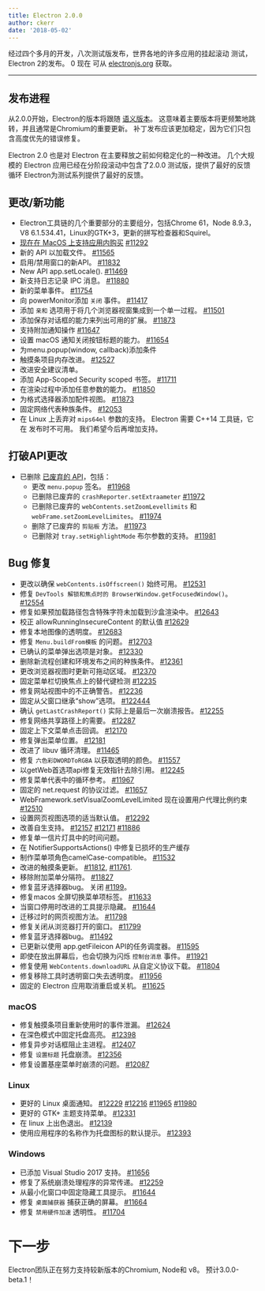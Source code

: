 ```yaml
---
title: Electron 2.0.0
author: ckerr
date: '2018-05-02'
---
```


经过四个多月的开发，八次测试版发布，世界各地的许多应用的挂起滚动 测试，Electron 2的发布。 0 现在 可从 [electronjs.org](https://electronjs.org/) 获取。

---

## 发布进程

从2.0.0开始，Electron的版本将跟随 [语义版本](https://electronjs.org/blog/electron-2-semantic-boogaloo)。 这意味着主要版本将更频繁地跳转，并且通常是Chromium的重要更新。 补丁发布应该更加稳定，因为它们只包含高度优先的错误修复。

Electron 2.0 也是对 Electron 在主要释放之前如何稳定化的一种改进。 几个大规模的 Electron 应用已经在分阶段滚动中包含了2.0.0 测试版，提供了最好的反馈循环 Electron为测试系列提供了最好的反馈。

## 更改/新功能

 * Electron工具链的几个重要部分的主要组分，包括Chrome 61，Node 8.9.3，V8 6.1.534.41，Linux的GTK+3，更新的拼写检查器和Squirel。
 * [现在在 MacOS 上支持应用内购买](https://electronjs.org/blog/in-app-purchases) [#11292](https://github.com/electron/electron/pull/11292)
 * 新的 API 以加载文件。 [#11565](https://github.com/electron/electron/pull/11565)
 * 启用/禁用窗口的新API。 [#11832](https://github.com/electron/electron/pull/11832)
 * New API app.setLocale(). [#11469](https://github.com/electron/electron/pull/11469)
 * 新支持日志记录 IPC 消息。 [#11880](https://github.com/electron/electron/pull/11880)
 * 新的菜单事件。 [#11754](https://github.com/electron/electron/pull/11754)
 * 向 powerMonitor添加 `关闭` 事件。 [#11417](https://github.com/electron/electron/pull/11417)
 * 添加 `亲和` 选项用于将几个浏览器视窗集成到一个单一过程。 [#11501](https://github.com/electron/electron/pull/11501)
 * 添加保存对话框的能力来列出可用的扩展。 [#11873](https://github.com/electron/electron/pull/11873)
 * 支持附加通知操作 [#11647](https://github.com/electron/electron/pull/11647)
 * 设置 macOS 通知关闭按钮标题的能力。 [#11654](https://github.com/electron/electron/pull/11654)
 * 为menu.popup(window, callback)添加条件
 * 触摸条项目内存改进。 [#12527](https://github.com/electron/electron/pull/12527)
 * 改进安全建议清单。
 * 添加 App-Scoped Security scoped 书签。 [#11711](https://github.com/electron/electron/pull/11711)
 * 在渲染过程中添加任意参数的能力。 [#11850](https://github.com/electron/electron/pull/11850)
 * 为格式选择器添加配件视图。 [#11873](https://github.com/electron/electron/pull/11873)
 * 固定网络代表种族条件。 [#12053](https://github.com/electron/electron/pull/12053)
 * 在 Linux 上丢弃对 `mips64el` 参数的支持。 Electron 需要 C++14 工具链，它在 发布时不可用。 我们希望今后再增加支持。

## 打破API更改

 * 已删除 [已废弃的 API](https://github.com/electron/electron/blob/v2.0.0-beta.8/docs/tutorial/planned-breaking-changes.md)，包括：
   * 更改 `menu.popup` 签名。 [#11968](https://github.com/electron/electron/pull/11968)
   * 已删除已废弃的 `crashReporter.setExtraameter` [#11972](https://github.com/electron/electron/pull/11972)
   * 已删除已废弃的 `webContents.setZoomLevellimits` 和 `webFrame.setZoomLevelLimites`。 [#11974](https://github.com/electron/electron/pull/11974)
   * 删除了已废弃的 `剪贴板` 方法。 [#11973](https://github.com/electron/electron/pull/11973)
   * 已删除对 `tray.setHighlightMode` 布尔参数的支持。 [#11981](https://github.com/electron/electron/pull/11981)

## Bug 修复

 * 更改以确保 `webContents.isOffscreen()` 始终可用。 [#12531](https://github.com/electron/electron/pull/12531)
 * 修复 `DevTools 解锁和焦点时的 BrowserWindow.getFocusedWindow()`。 [#12554](https://github.com/electron/electron/pull/12554)
 * 修复如果预加载路径包含特殊字符未加载到沙盒渲染中。 [#12643](https://github.com/electron/electron/pull/12643)
 * 校正 allowRunningInsecureContent 的默认值 [#12629](https://github.com/electron/electron/pull/12629)
 * 修复本地图像的透明度。 [#12683](https://github.com/electron/electron/pull/12683)
 * 修复 `Menu.buildFrom模板` 的问题。 [#12703](https://github.com/electron/electron/pull/12703)
 * 已确认的菜单弹出选项是对象。 [#12330](https://github.com/electron/electron/pull/12330)
 * 删除新流程创建和环境发布之间的种族条件。 [#12361](https://github.com/electron/electron/pull/12361)
 * 更改浏览器视图时更新可拖动区域。 [#12370](https://github.com/electron/electron/pull/12370)
 * 固定菜单栏切换焦点上的替代键检测 [#12235](https://github.com/electron/electron/pull/12235)
 * 修复网站视图中的不正确警告。 [#12236](https://github.com/electron/electron/pull/12236)
 * 固定从父窗口继承“show”选项。 [#122444](https://github.com/electron/electron/pull/122444)
 * 确认 `getLastCrashReport()` 实际上是最后一次崩溃报告。 [#12255](https://github.com/electron/electron/pull/12255)
 * 修复网络共享路径上的需要。 [#12287](https://github.com/electron/electron/pull/12287)
 * 固定上下文菜单点击回调。 [#12170](https://github.com/electron/electron/pull/12170)
 * 修复弹出菜单位置。 [#12181](https://github.com/electron/electron/pull/12181)
 * 改进了 libuv 循环清理。 [#11465](https://github.com/electron/electron/pull/11465)
 * 修复 `六色彩DWORDToRGBA` 以获取透明的颜色。 [#11557](https://github.com/electron/electron/pull/11557)
 * 以getWeb首选项api修复无效指针去除引用。 [#12245](https://github.com/electron/electron/pull/12245)
 * 修复菜单代表中的循环参考。 [#11967](https://github.com/electron/electron/pull/11967)
 * 固定的 net.request 的协议过滤。 [#11657](https://github.com/electron/electron/pull/11657)
 * WebFramework.setVisualZoomLevelLimited 现在设置用户代理比例约束 [#12510](https://github.com/electron/electron/pull/12510)
 * 设置网页视图选项的适当默认值。 [#12292](https://github.com/electron/electron/pull/12292)
 * 改善自生支持。 [#12157](https://github.com/electron/electron/pull/12157) [#12171](https://github.com/electron/electron/pull/12171) [#11886](https://github.com/electron/electron/pull/11886)
 * 修复单一信片灯具中的时间问题。
 * 在 NotifierSupportsActions() 中修复已损坏的生产缓存
 * 制作菜单项角色camelCase-compatible。 [#11532](https://github.com/electron/electron/pull/11532)
 * 改进的触摸条更新。 [#11812](https://github.com/electron/electron/pull/11812), [#11761](https://github.com/electron/electron/pull/11761).
 * 移除附加菜单分隔符。 [#11827](https://github.com/electron/electron/pull/11827)
 * 修复蓝牙选择器bug。 关闭 [#1199](https://github.com/electron/electron/pull/11399)。
 * 修复macos 全屏切换菜单项标签。 [#11633](https://github.com/electron/electron/pull/11633)
 * 当窗口停用时改进的工具提示隐藏。 [#11644](https://github.com/electron/electron/pull/11644)
 * 迁移过时的网页视图方法。 [#11798](https://github.com/electron/electron/pull/11798)
 * 修复关闭从浏览器打开的窗口。 [#11799](https://github.com/electron/electron/pull/11799)
 * 修复蓝牙选择器bug。 [#11492](https://github.com/electron/electron/pull/11492)
 * 已更新以使用 app.getFileicon API的任务调度器。 [#11595](https://github.com/electron/electron/pull/11595)
 * 即使在放出屏幕后，也会切换为闪烁 `控制台消息` 事件。 [#11921](https://github.com/electron/electron/pull/11921)
 * 修复使用 `WebContents.downloadURL` 从自定义协议下载。 [#11804](https://github.com/electron/electron/pull/11804)
 * 修复移除工具时透明窗口失去透明度。 [#11956](https://github.com/electron/electron/pull/11956)
 * 固定的 Electron 应用取消重启或关机。 [#11625](https://github.com/electron/electron/pull/11625)

### macOS
 * 修复触摸条项目重新使用时的事件泄漏。 [#12624](https://github.com/electron/electron/pull/12624)
 * 在深色模式中固定托盘高亮。 [#12398](https://github.com/electron/electron/pull/12398)
 * 修复异步对话框阻止主进程。 [#12407](https://github.com/electron/electron/pull/12407)
 * 修复 `设置标题` 托盘崩溃。 [#12356](https://github.com/electron/electron/pull/12356)
 * 修复设置基座菜单时崩溃的问题。 [#12087](https://github.com/electron/electron/pull/12087)

### Linux
 * 更好的 Linux 桌面通知。 [#12229](https://github.com/electron/electron/pull/12229) [#12216](https://github.com/electron/electron/pull/12216) [#11965](https://github.com/electron/electron/pull/11965) [#11980](https://github.com/electron/electron/pull/11980)
 * 更好的 GTK+ 主题支持菜单。 [#12331](https://github.com/electron/electron/pull/12331)
 * 在 linux 上出色退出。 [#12139](https://github.com/electron/electron/pull/12139)
 * 使用应用程序的名称作为托盘图标的默认提示。 [#12393](https://github.com/electron/electron/pull/12393)

### Windows
 * 已添加 Visual Studio 2017 支持。 [#11656](https://github.com/electron/electron/pull/11656)
 * 修复了系统崩溃处理程序的异常传递。 [#12259](https://github.com/electron/electron/pull/12259)
 * 从最小化窗口中固定隐藏工具提示。 [#11644](https://github.com/electron/electron/pull/11644)
 * 修复 `桌面捕获器` 捕获正确的屏幕。 [#11664](https://github.com/electron/electron/pull/11664)
 * 修复 `禁用硬件加速` 透明性。 [#11704](https://github.com/electron/electron/pull/11704)

# 下一步

Electron团队正在努力支持较新版本的Chromium, Node和 v8。 预计3.0.0-beta.1！
